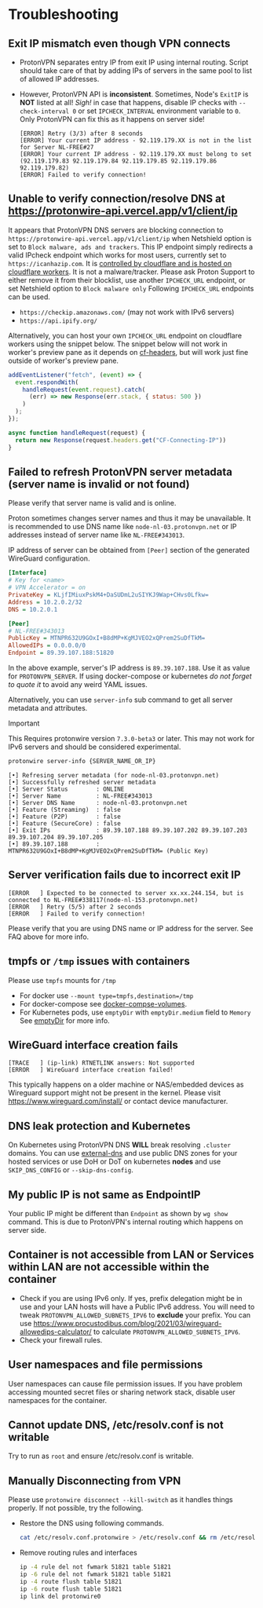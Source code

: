 # Troubleshooting

## Exit IP mismatch even though VPN connects

- ProtonVPN separates entry IP from exit IP using internal routing.
Script should take care of that by adding IPs of servers in the same pool to list of allowed IP addresses.

- However, ProtonVPN API is **inconsistent**. Sometimes, Node's `ExitIP` is **NOT** listed at all! _Sigh!_ in case that happens, disable IP checks with `--check-interval 0` or set `IPCHECK_INTERVAL` environment variable to `0`. Only ProtonVPN can fix this as it happens on server side!

    ```log
    [ERROR] Retry (3/3) after 8 seconds
    [ERROR] Your current IP address - 92.119.179.XX is not in the list for Server NL-FREE#27
    [ERROR] Your current IP address - 92.119.179.XX must belong to set (92.119.179.83 92.119.179.84 92.119.179.85 92.119.179.86 92.119.179.82)
    [ERROR] Failed to verify connection!
    ```

## Unable to verify connection/resolve DNS at https://protonwire-api.vercel.app/v1/client/ip

It appears that ProtonVPN DNS servers are blocking connection to `https://protonwire-api.vercel.app/v1/client/ip` when Netshield option is set to `Block malware, ads and trackers`.
This IP endpoint simply redirects a valid IPcheck endpoint which works for most users, currently set to `https://icanhazip.com`. It is [controlled by cloudflare and is hosted on cloudflare workers](https://major.io/p/a-new-future-for-icanhazip/). It is not a malware/tracker. Please ask Proton Support to either remove it from their blocklist, use another `IPCHECK_URL` endpoint, or set Netshield option to `Block malware only`
Following `IPCHECK_URL` endpoints can be used.

- `https://checkip.amazonaws.com/` (may not work with IPv6 servers)
- `https://api.ipify.org/`

Alternatively, you can host your own `IPCHECK_URL` endpoint on cloudflare workers using the snippet below.
The snippet below will not work in worker's preview pane as it depends on
[cf-headers](https://developers.cloudflare.com/fundamentals/get-started/reference/http-request-headers/#cf-connecting-ip), but will work just fine outside of worker's preview pane.

```js
addEventListener("fetch", (event) => {
  event.respondWith(
    handleRequest(event.request).catch(
      (err) => new Response(err.stack, { status: 500 })
    )
  );
});

async function handleRequest(request) {
  return new Response(request.headers.get("CF-Connecting-IP"))
}
```

## Failed to refresh ProtonVPN server metadata (server name is invalid or not found)

Please verify that server name is valid and is online.

Proton sometimes changes server names and thus it may be unavailable.
It is recommended to use DNS name like `node-nl-03.protonvpn.net` or
IP addresses instead of server name like `NL-FREE#343013`.

IP address of server can be obtained from `[Peer]` section of the generated
WireGuard configuration.

```ini
[Interface]
# Key for <name>
# VPN Accelerator = on
PrivateKey = KLjfIMiuxPskM4+DaSUDmL2uSIYKJ9Wap+CHvs0Lfkw=
Address = 10.2.0.2/32
DNS = 10.2.0.1

[Peer]
# NL-FREE#343013
PublicKey = MTNPR632U9GOxI+B8dMP+KgMJVEO2xQPrem2SuDfTkM=
AllowedIPs = 0.0.0.0/0
Endpoint = 89.39.107.188:51820
```

In the above example, server's IP address is `89.39.107.188`. Use it as value for `PROTONVPN_SERVER`.
If using docker-compose or kubernetes _do not forget to quote it_ to avoid any weird YAML issues.

Alternatively, you can use `server-info` sub command to get all server metadata and attributes.

> [!IMPORTANT]
>
> This Requires protonwire version `7.3.0-beta3` or later.
> This may not work for IPv6 servers and should be considered experimental.

```bash
protonwire server-info {SERVER_NAME_OR_IP}
```

```console
[•] Refresing server metadata (for node-nl-03.protonvpn.net)
[•] Successfully refreshed server metadata
[•] Server Status        : ONLINE
[•] Server Name          : NL-FREE#343013
[•] Server DNS Name      : node-nl-03.protonvpn.net
[•] Feature (Streaming)  : false
[•] Feature (P2P)        : false
[•] Feature (SecureCore) : false
[•] Exit IPs             : 89.39.107.188 89.39.107.202 89.39.107.203 89.39.107.204 89.39.107.205
[•] 89.39.107.188        : MTNPR632U9GOxI+B8dMP+KgMJVEO2xQPrem2SuDfTkM= (Public Key)
```

## Server verification fails due to incorrect exit IP

```log
[ERROR   ] Expected to be connected to server xx.xx.244.154, but is connected to NL-FREE#338117(node-nl-153.protonvpn.net)
[ERROR   ] Retry (5/5) after 2 seconds
[ERROR   ] Failed to verify connection!
```

Please verify that you are using DNS name or IP address for the server. See FAQ above for more info.

## tmpfs or `/tmp` issues with containers

Please use `tmpfs` mounts for `/tmp`

- For docker use `--mount type=tmpfs,destination=/tmp`
- For docker-compose see [docker-compse-volumes].
- For Kubernetes pods, use `emptyDir` with `emptyDir.medium` field to `Memory` See [emptyDir] for more info.

## WireGuard interface creation fails

```log
[TRACE   ] (ip-link) RTNETLINK answers: Not supported
[ERROR   ] WireGuard interface creation failed!
```

This typically happens on a older machine or NAS/embedded devices
as Wireguard support might not be present in the kernel.
Please visit https://www.wireguard.com/install/ or contact device manufacturer.

## DNS leak protection and Kubernetes

On Kubernetes using ProtonVPN DNS **WILL** break resolving `.cluster` domains. You can use [external-dns](https://github.com/kubernetes-sigs/external-dns) and use public DNS zones for your hosted services or use DoH or DoT on kubernetes **nodes** and use `SKIP_DNS_CONFIG` or `--skip-dns-config`.

## My public IP is not same as EndpointIP

Your public IP might be different than `Endpoint` as shown by `wg show` command. This is due to ProtonVPN's internal routing which happens on server side.

## Container is not accessible from LAN or Services within LAN are not accessible within the container

- Check if you are using IPv6 only. If yes, prefix delegation might be in use and your LAN hosts will have a Public IPv6 address. You will need to tweak `PROTONVPN_ALLOWED_SUBNETS_IPV6` to **exclude** your prefix. You can use https://www.procustodibus.com/blog/2021/03/wireguard-allowedips-calculator/
to calculate `PROTONVPN_ALLOWED_SUBNETS_IPV6`.
- Check your firewall rules.

## User namespaces and file permissions

User namespaces can cause file permission issues. If you have problem accessing mounted secret files or sharing network stack, disable user namespaces for the container.

## Cannot update DNS, /etc/resolv.conf is not writable

Try to run as `root` and ensure /etc/resolv.conf is writable.

## Manually Disconnecting from VPN

Please use `protonwire disconnect --kill-switch` as it handles things properly. If not possible, try the following.

- Restore the DNS using following commands.
    ```bash
    cat /etc/resolv.conf.protonwire > /etc/resolv.conf && rm /etc/resolv.conf.protonwire
    ```
- Remove routing rules and interfaces
    ```bash
    ip -4 rule del not fwmark 51821 table 51821
    ip -6 rule del not fwmark 51821 table 51821
    ip -4 route flush table 51821
    ip -6 route flush table 51821
    ip link del protonwire0
    ```

[emptyDir]: https://kubernetes.io/docs/concepts/storage/volumes/#emptydir
[docker-compse-volumes]: https://docs.docker.com/compose/compose-file/compose-file-v3/#long-syntax-3
